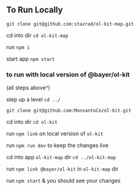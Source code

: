 ## To Run Locally

`git clone git@github.com:stazrad/ol-kit-map.git`

cd into dir `cd ol-kit-map`

run `npm i`

start app `npm start`

### to run with local version of @bayer/ol-kit

(all steps above^)

step up a level `cd ../`

`git clone git@github.com:MonsantoCo/ol-kit.git`

cd into dir `cd ol-kit`

run `npm link` on local version of `ol-kit`

run `npm run dev` to keep the changes live

cd into app `ol-kit-map` dir `cd ../ol-kit-map`

run `npm link @bayer/ol-kit` in `ol-kit-map` dir

run `npm start` & you should see your changes
